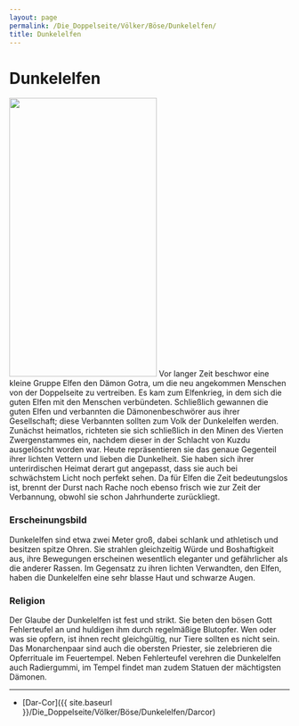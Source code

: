 ```yaml
---
layout: page
permalink: /Die_Doppelseite/Völker/Böse/Dunkelelfen/
title: Dunkelelfen
---
```


# Dunkelelfen

<img alt="" height="500" src="{{ site.baseurl }}/assets/pics/weltenbuch/gallery/rassen/nrm/dunkelelf.jpg" width="265" />
Vor langer Zeit beschwor eine kleine Gruppe Elfen den Dämon Gotra, um die neu angekommen Menschen von der Doppelseite zu vertreiben. Es kam zum Elfenkrieg, in dem sich die guten Elfen mit den Menschen verbündeten. Schließlich gewannen die guten Elfen und verbannten die Dämonenbeschwörer aus ihrer Gesellschaft; diese Verbannten sollten zum Volk der Dunkelelfen werden. Zunächst heimatlos, richteten sie sich schließlich in den Minen des Vierten Zwergenstammes ein, nachdem dieser in der Schlacht von Kuzdu ausgelöscht worden war. Heute repräsentieren sie das genaue Gegenteil ihrer lichten Vettern und lieben die Dunkelheit. Sie haben sich ihrer unterirdischen Heimat derart gut angepasst, dass sie auch bei schwächstem Licht noch perfekt sehen. Da für Elfen die Zeit bedeutungslos ist, brennt der Durst nach Rache noch ebenso frisch wie zur Zeit der Verbannung, obwohl sie schon Jahrhunderte zurückliegt.

### Erscheinungsbild

Dunkelelfen sind etwa zwei Meter groß, dabei schlank und athletisch und besitzen spitze Ohren. Sie strahlen gleichzeitig Würde und Boshaftigkeit aus, ihre Bewegungen erscheinen wesentlich eleganter und gefährlicher als die anderer Rassen. Im Gegensatz zu ihren lichten Verwandten, den Elfen, haben die Dunkelelfen eine sehr blasse Haut und schwarze Augen.

### Religion

Der Glaube der Dunkelelfen ist fest und strikt. Sie beten den bösen Gott Fehlerteufel an und huldigen ihm durch regelmäßige Blutopfer. Wen oder was sie opfern, ist ihnen recht gleichgültig, nur Tiere sollten es nicht sein. Das Monarchenpaar sind auch die obersten Priester, sie zelebrieren die Opferrituale im Feuertempel. Neben Fehlerteufel verehren die Dunkelelfen auch Radiergummi, im Tempel findet man zudem Statuen der mächtigsten Dämonen.


***
- [Dar-Cor]({{ site.baseurl }}/Die_Doppelseite/Völker/Böse/Dunkelelfen/Darcor)

